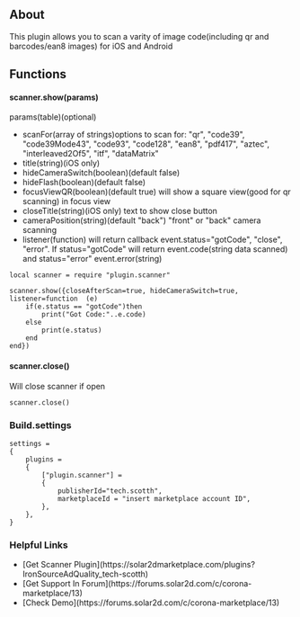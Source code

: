 ## About

This plugin allows you to scan a varity of image code(including qr and barcodes/ean8 images) for iOS and Android

## Functions

#### scanner.show(params)
params(table)(optional)
<ul>
	<li>scanFor(array of strings)options to scan for: "qr", "code39", "code39Mode43", "code93", "code128", "ean8", "pdf417", "aztec", "interleaved2Of5", "itf", "dataMatrix"</li>
	<li>title(string)(iOS only)</li>
	<li>hideCameraSwitch(boolean)(default false)</li>
	<li>hideFlash(boolean)(default false)</li>
	<li>focusViewQR(boolean)(default true) will show a square view(good for qr scanning) in focus view</li>
	<li>closeTitle(string)(iOS only) text to show close button</li>
	<li>cameraPosition(string)(default "back") "front" or "back" camera scanning</li>
	<li>listener(function) will return callback event.status="gotCode", "close", "error". If status="gotCode" will return event.code(string data scanned) and status="error" event.error(string)</li>
</ul>

```
local scanner = require "plugin.scanner"

scanner.show({closeAfterScan=true, hideCameraSwitch=true, listener=function  (e)
	if(e.status == "gotCode")then
		print("Got Code:"..e.code)
	else
		print(e.status)
	end
end})
```


#### scanner.close()
Will close scanner if open

```
scanner.close()
```

### Build.settings
```
settings =
{
	plugins =
	{
		["plugin.scanner"] =
		{
			publisherId="tech.scotth",
			marketplaceId = "insert marketplace account ID",
		},
	},
}
```


### Helpful Links
<ul>
	<li>[Get Scanner Plugin](https://solar2dmarketplace.com/plugins?IronSourceAdQuality_tech-scotth)</li>
	<li>[Get Support In Forum](https://forums.solar2d.com/c/corona-marketplace/13)</li>
	<li>[Check Demo](https://forums.solar2d.com/c/corona-marketplace/13)</li>
</ul>